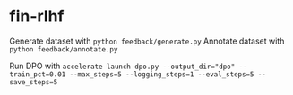 # fin-rlhf

Generate dataset with ``python feedback/generate.py``
Annotate dataset with ``python feedback/annotate.py``

Run DPO with ``accelerate launch dpo.py --output_dir="dpo" --train_pct=0.01 --max_steps=5 --logging_steps=1 --eval_steps=5 --save_steps=5``